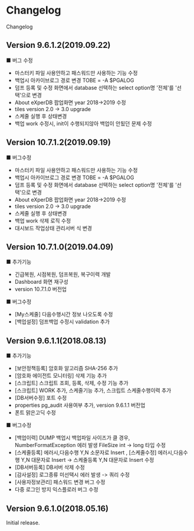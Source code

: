 # Changelog

Changelog

## Version 9.6.1.2(2019.09.22)
■ 버그 수정
 - 마스터키 파일 사용안하고 패스워드만 사용하는 기능 수정
 - 백업시 아카이브로그 경로 변경 TOBE = -A $PGALOG
 - 덤프 등록 및 수정 화면에서 database 선택하는 select option명 '전체'를 '선택'으로 변경
 - About eXperDB 팝업화면 year 2018->2019 수정
 - tiles version 2.0 -> 3.0 upgrade
 - 스케줄 실행 후 상태변경
 - 백업 work 수정시, init이 수행되지않아 백업이 안됬던 문제 수정
 
## Version 10.7.1.2(2019.09.19)
 ■ 버그수정
 - 마스터키 파일 사용안하고 패스워드만 사용하는 기능 수정
 - 백업시 아카이브로그 경로 변경 TOBE = -A $PGALOG
 - 덤프 등록 및 수정 화면에서 database 선택하는 select option명 '전체'를 '선택'으로 변경
 - About eXperDB 팝업화면 year 2018->2019 수정
 - tiles version 2.0 -> 3.0 upgrade
 - 스케줄 실행 후 상태변경
 - 백업 work 삭제 로직 수정
 - 대시보드 작업상태 관리서버 식 변경
 
## Version 10.7.1.0(2019.04.09)
 ■ 추가기능
- 긴급복원, 시점복원, 덤프복원, 복구이력 개발
- Dashboard 화면 재구성
- version 10.7.1.0 버전업

 ■ 버그수정
- [My스케줄] 다음수행시간 정보 나오도록 수정
- [백업설정] 덤프백업 수정시 validation 추가        

## Version 9.6.1.1(2018.08.13)
 ■ 추가기능
 - [보안정책등록] 암호화 알고리즘 SHA-256 추가
 - [암호화 에이전트 모니터링] 삭제 기능 추가  
 - [스크립트] 스크립트 조회, 등록, 삭제, 수정 기능 추가
 - [스크립트] WORK 추가, 스케줄기능 추가, 스크립트 스케줄수행이력 추가  
 - [DB서버수정] 포트 수정
 - properties pg_audit 사용여부 추가, version 9.6.1.1 버전업
 - 폰트 맑은고딕 수정

 ■ 버그수정
 - [백업이력] DUMP 백업시 백업파일 사이즈가 클 경우, NumberFormatException 에러 발생 FileSize int -> long 타입 수정
 - [스케줄등록] 에러시,다음수행 Y,N 소문자로 Insert , [스케줄수정] 에러시,다음수행 Y,N 대문자로 Insert -> 스케줄등록 Y,N 대문자로 Insert 수정
 - [DB서버등록] DB서버 삭제 수정
 - [감사설정] 로그종류 미선택시 에러 발생 -> 쿼리 수정
 - [사용자정보관리] 패스워드 변경 버그 수정
 - 다중 로그인 방지 익스플로러 버그 수정        
 
## Version 9.6.1.0(2018.05.16)
Initial release.
